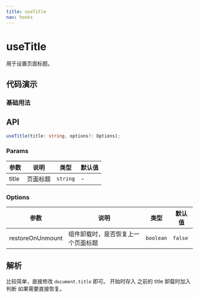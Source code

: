 ```yaml
---
title: useTitle
nav: hooks
---
```


# useTitle

用于设置页面标题。

## 代码演示

### 基础用法

<code src="./demo/demo1.tsx"></code>

## API

```typescript
useTitle(title: string, options?: Options);
```

### Params

| 参数  | 说明     | 类型     | 默认值 |
| ----- | -------- | -------- | ------ |
| title | 页面标题 | `string` | -      |

### Options

| 参数             | 说明                               | 类型      | 默认值  |
| ---------------- | ---------------------------------- | --------- | ------- |
| restoreOnUnmount | 组件卸载时，是否恢复上一个页面标题 | `boolean` | `false` |

## 解析

比较简单，直接修改 `document.title` 即可。 开始时存入 之前的 title 卸载时加入判断 如果需要直接恢复。
